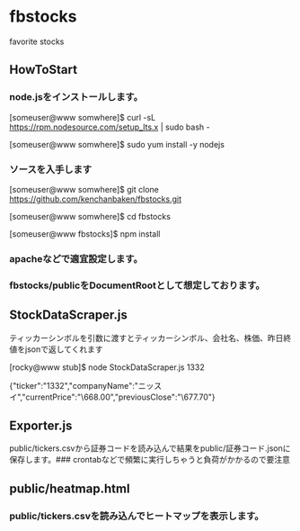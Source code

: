 # fbstocks
favorite stocks

## HowToStart
### node.jsをインストールします。
  [someuser@www somwhere]$ curl -sL https://rpm.nodesource.com/setup_lts.x | sudo bash -
 
  [someuser@www somwhere]$ sudo yum install -y nodejs

### ソースを入手します
 [someuser@www somwhere]$ git clone https://github.com/kenchanbaken/fbstocks.git

 [someuser@www somwhere]$ cd fbstocks

 [someuser@www fbstocks]$ npm install

### apacheなどで適宜設定します。
### fbstocks/publicをDocumentRootとして想定しております。

## StockDataScraper.js

ティッカーシンボルを引数に渡すとティッカーシンボル、会社名、株価、昨日終値をjsonで返してくれます

 [rocky@www stub]$ node StockDataScraper.js 1332

{"ticker":"1332","companyName":"ニッスイ","currentPrice":"\668.00","previousClose":"\677.70"}

## Exporter.js

 public/tickers.csvから証券コードを読み込んで結果をpublic/証券コード.jsonに保存します。### crontabなどで頻繁に実行しちゃうと負荷がかかるので要注意

## public/heatmap.html

### public/tickers.csvを読み込んでヒートマップを表示します。
